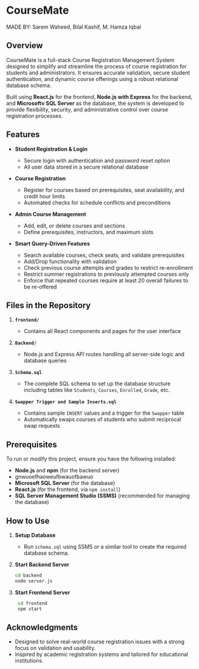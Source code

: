# CourseMate  
MADE BY: Sarem Waheed, Bilal Kashif, M. Hamza Iqbal  

## Overview  
CourseMate is a full-stack Course Registration Management System designed to simplify and streamline the process of course registration for students and administrators. It ensures accurate validation, secure student authentication, and dynamic course offerings using a robust relational database schema.

Built using **React.js** for the frontend, **Node.js with Express** for the backend, and **Microsoftv SQL Server** as the database, the system is developed to provide flexibility, security, and administrative control over course registration processes.

## Features  
- **Student Registration & Login**  
  - Secure login with authentication and password reset option  
  - All user data stored in a secure relational database  

- **Course Registration**  
  - Register for courses based on prerequisites, seat availability, and credit hour limits  
  - Automated checks for schedule conflicts and preconditions  

- **Admin Course Management**  
  - Add, edit, or delete courses and sections  
  - Define prerequisites, instructors, and maximum slots  

- **Smart Query-Driven Features**  
  - Search available courses, check seats, and validate prerequisites  
  - Add/Drop functionality with validation  
  - Check previous course attempts and grades to restrict re-enrollment  
  - Restrict summer registrations to previously attempted courses only  
  - Enforce that repeated courses require at least 20 overall failures to be re-offered  

## Files in the Repository  
1. **`frontend/`**  
   - Contains all React components and pages for the user interface  

2. **`Backend/`**  
   - Node.js and Express API routes handling all server-side logic and database queries  

3. **`Schema.sql`**
   - The complete SQL schema to set up the database structure including tables like `Students`, `Courses`, `Enrolled`, `Grade`, etc.  

4. **`Swapper Trigger and Sample Inserts.sql`**  
   - Contains sample `INSERT` values and a trigger for the `Swapper` table  
   - Automatically swaps courses of students who submit reciprocal swap requests  

## Prerequisites  
To run or modify this project, ensure you have the following installed:  
- **Node.js** and **npm** (for the backend server) 
- gnwuoefhaoweufbwauofbawuo
- **Microsoft SQL Server** (for the database)  
- **React.js** (for the frontend, via `npm install`)  
- **SQL Server Management Studio (SSMS)** (recommended for managing the database)  

## How to Use  

1. **Setup Database**  
   - Run `schema.sql` using SSMS or a similar tool to create the required database schema.  

2. **Start Backend Server**  
   ```bash
   cd backend
   node server.js

3. **Start Frontend Server**  
   ```bash
    cd frontend
    npm start

## Acknowledgments  
- Designed to solve real-world course registration issues with a strong focus on validation and usability.
- Inspired by academic registration systems and tailored for educational institutions.